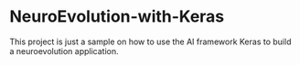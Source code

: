 # NeuroEvolution-with-Keras

This project is just a sample on how to use the AI framework Keras to build a neuroevolution application.

